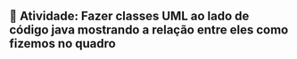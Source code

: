 ## 📝 Atividade: Fazer classes UML ao lado de código java mostrando a relação entre eles como fizemos no quadro
